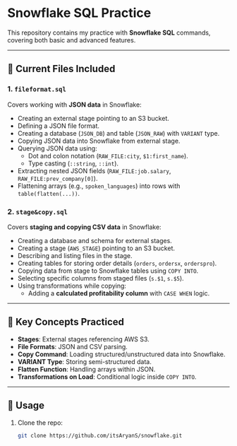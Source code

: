 # Snowflake SQL Practice

This repository contains my practice with **Snowflake SQL** commands, covering both basic and advanced features.

---

## 📂 Current Files Included

### 1. `fileformat.sql`
Covers working with **JSON data** in Snowflake:
- Creating an external stage pointing to an S3 bucket.
- Defining a JSON file format.
- Creating a database (`JSON_DB`) and table (`JSON_RAW`) with `VARIANT` type.
- Copying JSON data into Snowflake from external stage.
- Querying JSON data using:
  - Dot and colon notation (`RAW_FILE:city`, `$1:first_name`).
  - Type casting (`::string`, `::int`).
- Extracting nested JSON fields (`RAW_FILE:job.salary`, `RAW_FILE:prev_company[0]`).
- Flattening arrays (e.g., `spoken_languages`) into rows with `table(flatten(...))`.

### 2. `stage&copy.sql`
Covers **staging and copying CSV data** in Snowflake:
- Creating a database and schema for external stages.
- Creating a stage (`AWS_STAGE`) pointing to an S3 bucket.
- Describing and listing files in the stage.
- Creating tables for storing order details (`orders`, `ordersx`, `orderspro`).
- Copying data from stage to Snowflake tables using `COPY INTO`.
- Selecting specific columns from staged files (`s.$1`, `s.$5`).
- Using transformations while copying:
  - Adding a **calculated profitability column** with `CASE WHEN` logic.

---

## 🚀 Key Concepts Practiced
- **Stages**: External stages referencing AWS S3.
- **File Formats**: JSON and CSV parsing.
- **Copy Command**: Loading structured/unstructured data into Snowflake.
- **VARIANT Type**: Storing semi-structured data.
- **Flatten Function**: Handling arrays within JSON.
- **Transformations on Load**: Conditional logic inside `COPY INTO`.

---

## 📖 Usage
1. Clone the repo:
   ```bash
   git clone https://github.com/itsAryanS/snowflake.git
